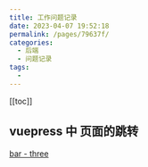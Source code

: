 ```yaml
---
title: 工作问题记录
date: 2023-04-07 19:52:18
permalink: /pages/79637f/
categories: 
  - 后端
  - 问题记录
tags: 
  - 
---
```

[[toc]]
## vuepress 中 页面的跳转  
[bar - three](/pages/a8199c/) <!-- 具体文件可以使用 .md 结尾（推荐） -->